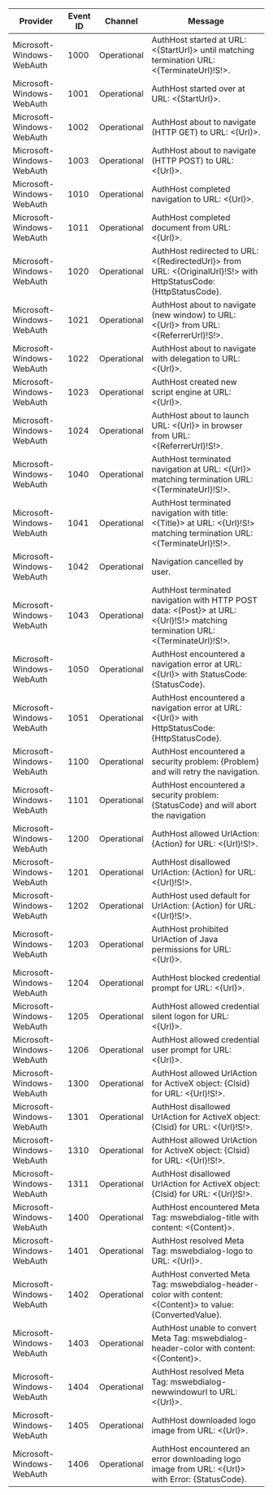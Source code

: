 Provider                   |  Event ID  |  Channel      |  Message
---------------------------|------------|---------------|--------------------------------------------------------------------------------------------------------------------------------
Microsoft-Windows-WebAuth  |  1000      |  Operational  |  AuthHost started at URL: <{StartUrl}> until matching termination URL: <{TerminateUrl}!S!>.
Microsoft-Windows-WebAuth  |  1001      |  Operational  |  AuthHost started over at URL: <{StartUrl}>.
Microsoft-Windows-WebAuth  |  1002      |  Operational  |  AuthHost about to navigate (HTTP GET) to URL: <{Url}>.
Microsoft-Windows-WebAuth  |  1003      |  Operational  |  AuthHost about to navigate (HTTP POST) to URL: <{Url}>.
Microsoft-Windows-WebAuth  |  1010      |  Operational  |  AuthHost completed navigation to URL: <{Url}>.
Microsoft-Windows-WebAuth  |  1011      |  Operational  |  AuthHost completed document from URL: <{Url}>.
Microsoft-Windows-WebAuth  |  1020      |  Operational  |  AuthHost redirected to URL: <{RedirectedUrl}> from URL: <{OriginalUrl}!S!> with HttpStatusCode: {HttpStatusCode}.
Microsoft-Windows-WebAuth  |  1021      |  Operational  |  AuthHost about to navigate (new window) to URL: <{Url}> from URL: <{ReferrerUrl}!S!>.
Microsoft-Windows-WebAuth  |  1022      |  Operational  |  AuthHost about to navigate with delegation to URL: <{Url}>.
Microsoft-Windows-WebAuth  |  1023      |  Operational  |  AuthHost created new script engine at URL: <{Url}>.
Microsoft-Windows-WebAuth  |  1024      |  Operational  |  AuthHost about to launch URL: <{Url}> in browser from URL: <{ReferrerUrl}!S!>.
Microsoft-Windows-WebAuth  |  1040      |  Operational  |  AuthHost terminated navigation at URL: <{Url}> matching termination URL: <{TerminateUrl}!S!>.
Microsoft-Windows-WebAuth  |  1041      |  Operational  |  AuthHost terminated navigation with title: <{Title}> at URL: <{Url}!S!> matching termination URL: <{TerminateUrl}!S!>.
Microsoft-Windows-WebAuth  |  1042      |  Operational  |  Navigation cancelled by user.
Microsoft-Windows-WebAuth  |  1043      |  Operational  |  AuthHost terminated navigation with HTTP POST data: <{Post}> at URL: <{Url}!S!> matching termination URL: <{TerminateUrl}!S!>.
Microsoft-Windows-WebAuth  |  1050      |  Operational  |  AuthHost encountered a navigation error at URL: <{Url}> with StatusCode: {StatusCode}.
Microsoft-Windows-WebAuth  |  1051      |  Operational  |  AuthHost encountered a navigation error at URL: <{Url}> with HttpStatusCode: {HttpStatusCode}.
Microsoft-Windows-WebAuth  |  1100      |  Operational  |  AuthHost encountered a security problem: {Problem} and will retry the navigation.
Microsoft-Windows-WebAuth  |  1101      |  Operational  |  AuthHost encountered a security problem: {StatusCode} and will abort the navigation
Microsoft-Windows-WebAuth  |  1200      |  Operational  |  AuthHost allowed UrlAction: {Action} for URL: <{Url}!S!>.
Microsoft-Windows-WebAuth  |  1201      |  Operational  |  AuthHost disallowed UrlAction: {Action} for URL: <{Url}!S!>.
Microsoft-Windows-WebAuth  |  1202      |  Operational  |  AuthHost used default for UrlAction: {Action} for URL: <{Url}!S!>.
Microsoft-Windows-WebAuth  |  1203      |  Operational  |  AuthHost prohibited UrlAction of Java permissions for URL: <{Url}>.
Microsoft-Windows-WebAuth  |  1204      |  Operational  |  AuthHost blocked credential prompt for URL: <{Url}>.
Microsoft-Windows-WebAuth  |  1205      |  Operational  |  AuthHost allowed credential silent logon for URL: <{Url}>.
Microsoft-Windows-WebAuth  |  1206      |  Operational  |  AuthHost allowed credential user prompt for URL: <{Url}>.
Microsoft-Windows-WebAuth  |  1300      |  Operational  |  AuthHost allowed UrlAction for ActiveX object: {Clsid} for URL: <{Url}!S!>.
Microsoft-Windows-WebAuth  |  1301      |  Operational  |  AuthHost disallowed UrlAction for ActiveX object: {Clsid} for URL: <{Url}!S!>.
Microsoft-Windows-WebAuth  |  1310      |  Operational  |  AuthHost allowed UrlAction for ActiveX object: {Clsid} for URL: <{Url}!S!>.
Microsoft-Windows-WebAuth  |  1311      |  Operational  |  AuthHost disallowed UrlAction for ActiveX object: {Clsid} for URL: <{Url}!S!>.
Microsoft-Windows-WebAuth  |  1400      |  Operational  |  AuthHost encountered Meta Tag: mswebdialog-title with content: <{Content}>.
Microsoft-Windows-WebAuth  |  1401      |  Operational  |  AuthHost resolved Meta Tag: mswebdialog-logo to URL: <{Url}>.
Microsoft-Windows-WebAuth  |  1402      |  Operational  |  AuthHost converted Meta Tag: mswebdialog-header-color with content: <{Content}> to value: {ConvertedValue}.
Microsoft-Windows-WebAuth  |  1403      |  Operational  |  AuthHost unable to convert Meta Tag: mswebdialog-header-color with content: <{Content}>.
Microsoft-Windows-WebAuth  |  1404      |  Operational  |  AuthHost resolved Meta Tag: mswebdialog-newwindowurl to URL: <{Url}>.
Microsoft-Windows-WebAuth  |  1405      |  Operational  |  AuthHost downloaded logo image from URL: <{Url}>.
Microsoft-Windows-WebAuth  |  1406      |  Operational  |  AuthHost encountered an error downloading logo image from URL: <{Url}> with Error: {StatusCode}.